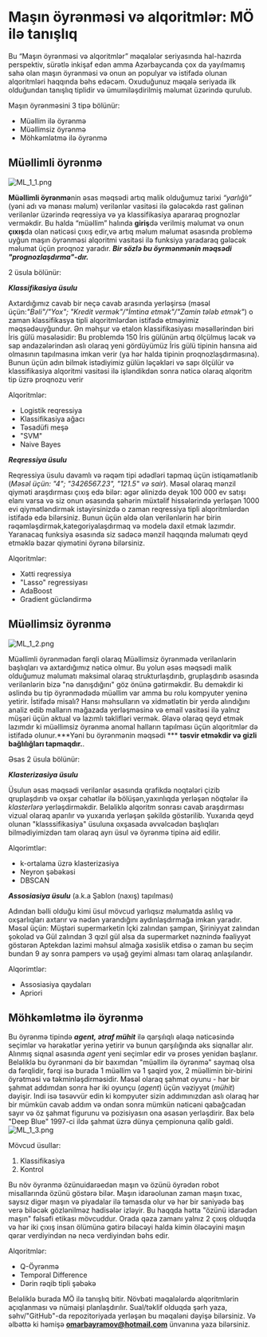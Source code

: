 
# Maşın öyrənməsi və alqoritmlər: MÖ ilə tanışlıq

Bu “Maşın öyrənməsi və alqoritmlər” məqalələr seriyasında hal-hazırda perspektiv, sürətlə inkişaf edən amma Azərbaycanda çox da yayılmamış sahə olan maşın öyrənməsi və onun ən populyar və istifadə olunan alqoritmləri haqqında bəhs edəcəm.
Oxuduğunuz məqalə seriyada ilk olduğundan tanışlıq tiplidir və ümumiləşdirilmiş məlumat üzərində qurulub.

Maşın öyrənməsini 3 tipə bölünür:
* Müəllim ilə öyrənmə
* Müəllimsiz öyrənmə
* Möhkəmlətmə ilə öyrənmə

## Müəllimli öyrənmə

![ML_1_1.png](https://github.com/limpapud/data_science_tutorials_projects/blob/master/ML_Tutorials/Articles/Language_AZ/assets/ML_1_1.png)


**Müəllimli öyrənmə**nin əsas məqsədi artıq malik olduğumuz tarixi  *“yarlığlı”* (yəni adı və mənası məlum) verilənlər vasitəsi ilə gələcəkdə rast gəlinən verilənlər üzərində reqressiya və ya klassifikasiya apararaq prognozlar verməkdir.
Bu halda “müəllim” halında **giriş**də verilmiş məlumat və onun **çıxış**da olan nəticəsi çıxış edir,və artıq məlum məlumat əsasında problemə uyğun maşın öyrənməsi alqoritmi vasitəsi ilə funksiya yaradaraq  gələcək məlumat üçün proqnoz yaradır. ***Bir sözlə bu öyrmənmənin məqsədi "prognozlaşdırma"-dır.***

2 üsula bölünür:

***Klassifikasiya üsulu***

Axtardığımız cavab bir neçə cavab arasında yerləşirsə (məsəl üçün:*"Bəli"/"Yox"; "Kredit vermək"/"İmtina etmək"/"Zamin tələb etmək"*) o zaman klassifikasya tipli alqoritmlərdən istifadə etməyimiz məqsədəuyğundur. 
Ən məhşur və etalon klassifikasiyası məsəllərindən biri İris gülü məsələsidir: Bu problemdə 150 İris gülünün artıq ölçülmuş ləcək və sap əndazələrindən aslı olaraq yeni gördüyümüz İris gülü tipinin hansına aid olmasının tapılmasına imkan verir (ya hər halda tipinin proqnozlaşdırmasına). Bunun üçün adın bilmək istədiyimiz gülün ləçəkləri və sapı ölçülür və klassifikasiya alqoritmi vasitəsi ilə işləndikdən sonra nəticə olaraq alqoritm tip üzrə proqnozu verir

Alqoritmlər:

* Logistik reqressiya
* Klassifikasiya ağacı
* Təsadüfi meşə
* "SVM"
* Naive Bayes


***Reqressiya üsulu***

Reqressiya üsulu davamlı və rəqəm tipi ədədləri tapmaq üçün istiqamətlənib (*Məsəl üçün: "4"; "3426567.23", "121.5" və sair*). 
Məsəl olaraq mənzil qiyməti araşdırması çıxış edə bilər: əgər əlinizdə deyək 100 000 ev satışı elanı varsa və siz onun əsasında şəhərin müxtəlif hissələrində yerləşən 1000 evi qiymətləndirmək istəyirsinizdə o zaman reqressiya tipli alqoritmlərdən istifadə edə bilərsiniz. Bunun üçün əldə olan verilənlərin hər birin rəqəmləşdirmək,kategoriyalaşdırmaq və modelə daxil etmək lazımdır. Yaranacaq funksiya əsasında siz sadəcə mənzil haqqında məlumatı qeyd etməklə bazar qiymətini öyrənə bilərsiniz.

Alqoritmlər:

* Xətti reqressiya
* "Lasso" regressiyası
* AdaBoost
* Gradient gücləndirmə

## Müəllimsiz öyrənmə
![ML_1_2.png](https://github.com/limpapud/data_science_tutorials_projects/blob/master/ML_Tutorials/Articles/Language_AZ/assets/ML_1_2.png)

Müəllimli öyrənmədən fərqli olaraq Müəllimsiz öyrənmədə verilənlərin başlıqları və axtardığımız nəticə olmur. Bu yolun əsəs məqsədi malik olduğumuz məlumatı maksimal olaraq strukturlaşdırıb, gruplaşdırıb əsasında verilənlərin bizə "nə danışdığını" göz önünə gətirməkdir. Bu deməkdir ki əslində bu tip öyrənmədədə müəllim var amma bu rolu kompyuter yeninə yetirir. İstifadə misalı? Hansı məhsulların və xidmətlətin bir yerdə alındığını analiz edib malların mağazada yerləşməsinə və email vasitəsi ilə yalnız müşəri üçün aktual və lazımlı təklifləri vermək.
Əlavə olaraq qeyd etmək lazımdır ki müəllimsiz öyrənmə anomal halların tapılması üçün alqoritmlər də istifadə olunur.***Yəni bu öyrənmənin məqsədi *** **təsvir etməkdir və gizli bağlılığları tapmaqdır.**.

Əsas 2 üsula bölünür:

***Klasterizasiya üsulu***

Üsulun əsas məqsədi verilənlər əsasında qrafikdə noqtələri çizib qruplaşdırıb və oxşar cəhətlər ilə bölüşən,yaxınlıqda yerləşən nöqtələr ilə  *klasterlərə* yerləşdirməkdir. Beləliklə alqoritm sonrası cavab araşdırması vizual olaraq aparılır və yuxarıda yerləşən şəkildə göstərilib. Yuxarıda qeyd olunan "klasssifikasiya" üsuluna oxşasada əvvəlcədən başlıqları bilmədiyimizdən tam olaraq ayrı üsul və öyrənmə tipinə aid edilir. 

Alqorimtlər: 

* k-ortalama üzrə klasterizasiya
* Neyron şəbəkəsi
* DBSCAN


***Assosiasiya üsulu*** (a.k.a Şablon (naxış) tapılması)

Adından bəlli olduğu kimi üsul mövcud yarlıqsız məlumatda aslılıq və oxşarlıqları axtarır və nədən yarandığını aydınlaşdırmağa imkan yaradır. Məsəl üçün: Müştəri supermarketin İçki zalından şampan, Şiriniyyat zalından şokolad və Gül zalından 3 qızıl gül alsa da supermarket nəznində fəaliyyət göstərən Aptekdən lazimi məhsul almağa xəsislik etdisə o zaman bu seçim bundan 9 ay sonra pampers və uşağ geyimi alması tam olaraq anlaşılandır.

Alqorimtlər: 

* Assosiasiya qaydaları
* Apriori

## Möhkəmlətmə ilə öyrənmə
Bu öyrənmə tipində ***agent, ətraf mühit*** ilə qarşılıqlı əlaqə nəticəsində seçimlər və hərəkətlər yerinə yetirir və bunun qarşılığında əks siqnallar alır. Alınmış siqnal əsasında *agent* yeni seçimlər edir və proses yenidən başlanır. Beləliklə bu öyrənməni də bir baxımdan "müəllim ilə öyrənmə" saymaq olsa da fərqlidir, fərqi isə burada 1 müəllim və 1 şaqird yox, 2 müəllimin bir-birini öyrətməsi və təkminləşdirməsidir. Məsəl olaraq şahmat oyunu  - hər bir şahmat addımdan sonra hər iki oyunçu (*agent*) üçün vəziyyət (*mühit*) dəyişir. Indi isə təsəvvür edin ki kompyuter sizin addımınızdan aslı olaraq hər bir mümkün cavab addım və ondan sonra mümkün nəticəni qabağcadan sayır və öz şahmat figurunu və pozisiyasın ona əsasən yerləşdirir. Bax belə "Deep Blue" 1997-ci ildə şahmat üzrə dünya çempionuna qalib gəldi.
![ML_1_3.png](https://github.com/limpapud/data_science_tutorials_projects/blob/master/ML_Tutorials/Articles/Language_AZ/assets/ML_1_3.png)

Mövcud üsullar:
1. Klassifikasiya
2. Kontrol

Bu növ öyrənmə özünuidarəedən maşın və özünü öyrədən robot misallarında özünü göstərə bilər. Maşın idarəolunan zaman maşın tıxac, saysız digər maşın və piyadalar ilə təmasda olur və  hər bir saniyədə baş verə biləcək gözlənilməz hadisələr izləyir. Bu haqqda hətta "özünü idarədən maşın" fəlsəfi etikası mövcuddur. Orada qəza zamanı yalnız 2 çıxış olduqda və hər iki çıxış insan ölümünə gətirə biləcəyi halda kimin öləcəyini maşın qərar verdiyindən nə necə verdiyindən bəhs edir.


Alqoritmlər:

* Q-Öyrənmə
* Temporal Difference
* Dərin rəqib tipli şəbəkə

Beləliklə burada MÖ ilə tanışlıq bitir. Növbəti məqalələrdə alqoritmlərin açıqlanması və nümaişi planlaşdırılır. Sual/təklif olduqda şərh yaza, səhv/"GitHub"-da repozitoriyada yerləşən bu məqaləni dəyişə bilərsiniz. Və əlbəttə ki həmişə **omarbayramov@hotmail.com** ünvanına yaza bilərsiniz.
